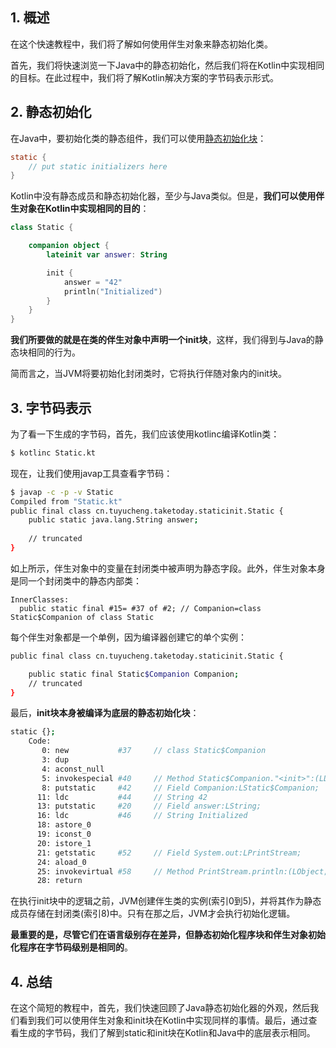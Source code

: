 ## 1. 概述

在这个快速教程中，我们将了解如何使用伴生对象来静态初始化类。

首先，我们将快速浏览一下Java中的静态初始化，然后我们将在Kotlin中实现相同的目标。在此过程中，我们将了解Kotlin解决方案的字节码表示形式。

## 2. 静态初始化

在Java中，要初始化类的静态组件，我们可以使用[静态初始化块](https://www.baeldung.com/java-static#a-static-block)：

```java
static {
    // put static initializers here
}
```

Kotlin中没有静态成员和静态初始化器，至少与Java类似。但是，**我们可以使用伴生对象在Kotlin中实现相同的目的**：

```kotlin
class Static {

    companion object {
        lateinit var answer: String

        init {
            answer = "42"
            println("Initialized")
        }
    }
}
```

**我们所要做的就是在类的伴生对象中声明一个init块**，这样，我们得到与Java的静态块相同的行为。

简而言之，当JVM将要初始化封闭类时，它将执行伴随对象内的init块。

## 3. 字节码表示

为了看一下生成的字节码，首先，我们应该使用kotlinc编译Kotlin类：

```bash
$ kotlinc Static.kt
```

现在，让我们使用javap工具查看字节码：

```bash
$ javap -c -p -v Static 
Compiled from "Static.kt"
public final class cn.tuyucheng.taketoday.staticinit.Static {
    public static java.lang.String answer;
  
    // truncated
}
```

如上所示，伴生对象中的变量在封闭类中被声明为静态字段。此外，伴生对象本身是同一个封闭类中的静态内部类：

```shell
InnerClasses:
  public static final #15= #37 of #2; // Companion=class Static$Companion of class Static
```

每个伴生对象都是一个单例，因为编译器创建它的单个实例：

```bash
public final class cn.tuyucheng.taketoday.staticinit.Static {

    public static final Static$Companion Companion;
    // truncated 
}
```

最后，**init块本身被编译为底层的静态初始化块**：

```bash
static {};
    Code:
       0: new           #37     // class Static$Companion
       3: dup
       4: aconst_null
       5: invokespecial #40     // Method Static$Companion."<init>":(LDefaultConstructorMarker;)V
       8: putstatic     #42     // Field Companion:LStatic$Companion;
      11: ldc           #44     // String 42
      13: putstatic     #20     // Field answer:LString;
      16: ldc           #46     // String Initialized
      18: astore_0
      19: iconst_0
      20: istore_1
      21: getstatic     #52     // Field System.out:LPrintStream;
      24: aload_0
      25: invokevirtual #58     // Method PrintStream.println:(LObject;)V
      28: return
```

在执行init块中的逻辑之前，JVM创建伴生类的实例(索引0到5)，并将其作为静态成员存储在封闭类(索引8)中。只有在那之后，JVM才会执行初始化逻辑。

**最重要的是，尽管它们在语言级别存在差异，但静态初始化程序块和伴生对象初始化程序在字节码级别是相同的**。

## 4. 总结

在这个简短的教程中，首先，我们快速回顾了Java静态初始化器的外观，然后我们看到我们可以使用伴生对象和init块在Kotlin中实现同样的事情。最后，通过查看生成的字节码，我们了解到static和init块在Kotlin和Java中的底层表示相同。